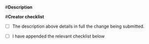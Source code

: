 #**Description**


#**Creator checklist**

- [ ] The description above details in full the change being submitted.
- [ ] I have appended the relevant checklist below

